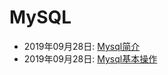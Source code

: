 # MySQL  
  * 2019年09月28日: [Mysql简介](./2019-09-28-Mysql简介.md)  
  * 2019年09月28日: [Mysql基本操作](./2019-09-28-Mysql基本操作.md)  
